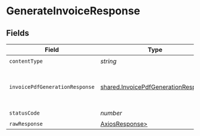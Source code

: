 # GenerateInvoiceResponse


## Fields

| Field                                                                                      | Type                                                                                       | Required                                                                                   | Description                                                                                |
| ------------------------------------------------------------------------------------------ | ------------------------------------------------------------------------------------------ | ------------------------------------------------------------------------------------------ | ------------------------------------------------------------------------------------------ |
| `contentType`                                                                              | *string*                                                                                   | :heavy_check_mark:                                                                         | N/A                                                                                        |
| `invoicePdfGenerationResponse`                                                             | [shared.InvoicePdfGenerationResponse](../../models/shared/invoicepdfgenerationresponse.md) | :heavy_minus_sign:                                                                         | Response from generation of invoice pdf                                                    |
| `statusCode`                                                                               | *number*                                                                                   | :heavy_check_mark:                                                                         | N/A                                                                                        |
| `rawResponse`                                                                              | [AxiosResponse>](https://axios-http.com/docs/res_schema)                                   | :heavy_minus_sign:                                                                         | N/A                                                                                        |